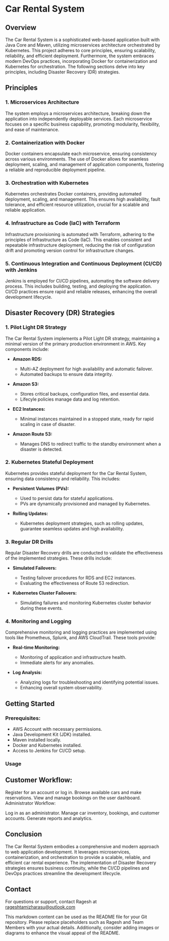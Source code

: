 # Car Rental System

## Overview

The Car Rental System is a sophisticated web-based application built with Java Core and Maven, utilizing microservices architecture orchestrated by Kubernetes. This project adheres to core principles, ensuring scalability, reliability, and efficient deployment. Furthermore, the system embraces modern DevOps practices, incorporating Docker for containerization and Kubernetes for orchestration. The following sections delve into key principles, including Disaster Recovery (DR) strategies.

## Principles

### 1. Microservices Architecture

The system employs a microservices architecture, breaking down the application into independently deployable services. Each microservice focuses on a specific business capability, promoting modularity, flexibility, and ease of maintenance.

### 2. Containerization with Docker

Docker containers encapsulate each microservice, ensuring consistency across various environments. The use of Docker allows for seamless deployment, scaling, and management of application components, fostering a reliable and reproducible deployment pipeline.

### 3. Orchestration with Kubernetes

Kubernetes orchestrates Docker containers, providing automated deployment, scaling, and management. This ensures high availability, fault tolerance, and efficient resource utilization, crucial for a scalable and reliable application.

### 4. Infrastructure as Code (IaC) with Terraform

Infrastructure provisioning is automated with Terraform, adhering to the principles of Infrastructure as Code (IaC). This enables consistent and repeatable infrastructure deployment, reducing the risk of configuration drift and promoting version control for infrastructure changes.

### 5. Continuous Integration and Continuous Deployment (CI/CD) with Jenkins

Jenkins is employed for CI/CD pipelines, automating the software delivery process. This includes building, testing, and deploying the application. CI/CD practices ensure rapid and reliable releases, enhancing the overall development lifecycle.

## Disaster Recovery (DR) Strategies

### 1. Pilot Light DR Strategy

The Car Rental System implements a Pilot Light DR strategy, maintaining a minimal version of the primary production environment in AWS. Key components include:

- **Amazon RDS:**
  - Multi-AZ deployment for high availability and automatic failover.
  - Automated backups to ensure data integrity.

- **Amazon S3:**
  - Stores critical backups, configuration files, and essential data.
  - Lifecyle policies manage data and log retention.

- **EC2 Instances:**
  - Minimal instances maintained in a stopped state, ready for rapid scaling in case of disaster.

- **Amazon Route 53:**
  - Manages DNS to redirect traffic to the standby environment when a disaster is detected.

### 2. Kubernetes Stateful Deployment

Kubernetes provides stateful deployment for the Car Rental System, ensuring data consistency and reliability. This includes:

- **Persistent Volumes (PVs):**
  - Used to persist data for stateful applications.
  - PVs are dynamically provisioned and managed by Kubernetes.

- **Rolling Updates:**
  - Kubernetes deployment strategies, such as rolling updates, guarantee seamless updates and high availability.

### 3. Regular DR Drills

Regular Disaster Recovery drills are conducted to validate the effectiveness of the implemented strategies. These drills include:

- **Simulated Failovers:**
  - Testing failover procedures for RDS and EC2 instances.
  - Evaluating the effectiveness of Route 53 redirection.

- **Kubernetes Cluster Failovers:**
  - Simulating failures and monitoring Kubernetes cluster behavior during these events.

### 4. Monitoring and Logging

Comprehensive monitoring and logging practices are implemented using tools like Prometheus, Splunk, and AWS CloudTrail. These tools provide:

- **Real-time Monitoring:**
  - Monitoring of application and infrastructure health.
  - Immediate alerts for any anomalies.

- **Log Analysis:**
  - Analyzing logs for troubleshooting and identifying potential issues.
  - Enhancing overall system observability.

## Getting Started

### Prerequisites:

- AWS Account with necessary permissions.
- Java Development Kit (JDK) installed.
- Maven installed locally.
- Docker and Kubernetes installed.
- Access to Jenkins for CI/CD setup.

### Usage
## Customer Workflow:

Register for an account or log in.
Browse available cars and make reservations.
View and manage bookings on the user dashboard.
Administrator Workflow:

Log in as an administrator.
Manage car inventory, bookings, and customer accounts.
Generate reports and analytics.

## Conclusion
The Car Rental System embodies a comprehensive and modern approach to web application development. It leverages microservices, containerization, and orchestration to provide a scalable, reliable, and efficient car rental experience. The implementation of Disaster Recovery strategies ensures business continuity, while the CI/CD pipelines and DevOps practices streamline the development lifecycle.

## Contact
For questions or support, contact Ragesh at rageshtamizharasu@outlook.com

This markdown content can be used as the README file for your Git repository. Please replace placeholders such as Ragesh and Team Members with your actual details. Additionally, consider adding images or diagrams to enhance the visual appeal of the README.




